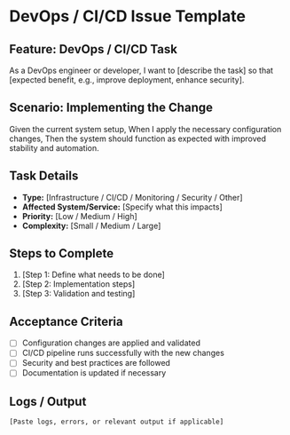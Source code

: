 # DevOps / CI/CD Issue Template

## Feature: DevOps / CI/CD Task
As a DevOps engineer or developer, I want to [describe the task] so that [expected benefit, e.g., improve deployment, enhance security].

## Scenario: Implementing the Change
Given the current system setup,
When I apply the necessary configuration changes,
Then the system should function as expected with improved stability and automation.

## Task Details
- **Type:** [Infrastructure / CI/CD / Monitoring / Security / Other]
- **Affected System/Service:** [Specify what this impacts]
- **Priority:** [Low / Medium / High]
- **Complexity:** [Small / Medium / Large]

## Steps to Complete
1. [Step 1: Define what needs to be done]
2. [Step 2: Implementation steps]
3. [Step 3: Validation and testing]

## Acceptance Criteria
- [ ] Configuration changes are applied and validated
- [ ] CI/CD pipeline runs successfully with the new changes
- [ ] Security and best practices are followed
- [ ] Documentation is updated if necessary

## Logs / Output
```plaintext
[Paste logs, errors, or relevant output if applicable]
